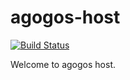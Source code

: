 # agogos-host
[![Build Status](https://travis-ci.com/GodlikePenguin/agogos-host.svg?token=Vk28Z1apvZTspBfUC2aD&branch=master)](https://travis-ci.com/GodlikePenguin/agogos-host)

Welcome to agogos host.